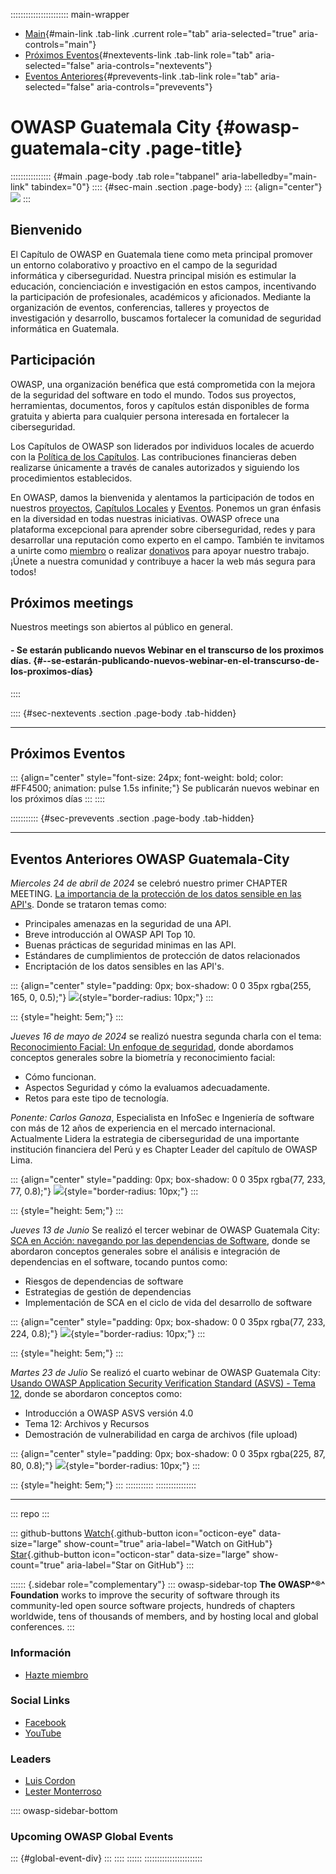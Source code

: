 ::::::::::::::::::::::: main-wrapper
- [Main](#div-main){#main-link .tab-link .current role="tab"
  aria-selected="true" aria-controls="main"}
- [Próximos Eventos](#div-nextevents){#nextevents-link .tab-link
  role="tab" aria-selected="false" aria-controls="nextevents"}
- [Eventos Anteriores](#div-prevevents){#prevevents-link .tab-link
  role="tab" aria-selected="false" aria-controls="prevevents"}

# OWASP Guatemala City {#owasp-guatemala-city .page-title}

:::::::::::::::: {#main .page-body .tab role="tabpanel" aria-labelledby="main-link" tabindex="0"}
:::: {#sec-main .section .page-body}
::: {align="center"}
![](assets/images/owasp-gt.png)
:::

## Bienvenido

El Capítulo de OWASP en Guatemala tiene como meta principal promover un
entorno colaborativo y proactivo en el campo de la seguridad informática
y ciberseguridad. Nuestra principal misión es estimular la educación,
concienciación e investigación en estos campos, incentivando la
participación de profesionales, académicos y aficionados. Mediante la
organización de eventos, conferencias, talleres y proyectos de
investigación y desarrollo, buscamos fortalecer la comunidad de
seguridad informática en Guatemala.

## Participación

OWASP, una organización benéfica que está comprometida con la mejora de
la seguridad del software en todo el mundo. Todos sus proyectos,
herramientas, documentos, foros y capítulos están disponibles de forma
gratuita y abierta para cualquier persona interesada en fortalecer la
ciberseguridad.

Los Capítulos de OWASP son liderados por individuos locales de acuerdo
con la [Política de los
Capítulos](../www-policy/operational/chapters-2.html). Las
contribuciones financieras deben realizarse únicamente a través de
canales autorizados y siguiendo los procedimientos establecidos.

En OWASP, damos la bienvenida y alentamos la participación de todos en
nuestros [proyectos](../projects/index.html), [Capítulos
Locales](../chapters/index.html) y [Eventos](../events/index.html).
Ponemos un gran énfasis en la diversidad en todas nuestras iniciativas.
OWASP ofrece una plataforma excepcional para aprender sobre
ciberseguridad, redes y para desarrollar una reputación como experto en
el campo. También te invitamos a unirte como
[miembro](../membership/index.html) o realizar
[donativos](../donate/index.html) para apoyar nuestro trabajo. ¡Únete a
nuestra comunidad y contribuye a hacer la web más segura para todos!

## Próximos meetings

Nuestros meetings son abiertos al público en general.

#### - Se estarán publicando nuevos Webinar en el transcurso de los proximos días. {#--se-estarán-publicando-nuevos-webinar-en-el-transcurso-de-los-proximos-días}
::::

:::: {#sec-nextevents .section .page-body .tab-hidden}

------------------------------------------------------------------------

## Próximos Eventos

::: {align="center" style="font-size: 24px; font-weight: bold; color: #FF4500; animation: pulse 1.5s infinite;"}
Se publicarán nuevos webinar en los próximos días
:::
::::

::::::::::: {#sec-prevevents .section .page-body .tab-hidden}

------------------------------------------------------------------------

## Eventos Anteriores OWASP Guatemala-City

*Miercoles 24 de abril de 2024* se celebró nuestro primer CHAPTER
MEETING. [La importancia de la protección de los datos sensible en las
API's](https://www.youtube.com/watch?v=qOrb8wLTzsM&t=48s). Donde se
trataron temas como:

- Principales amenazas en la seguridad de una API.
- Breve introducción al OWASP API Top 10.
- Buenas prácticas de seguridad minimas en las API.
- Estándares de cumplimientos de protección de datos relacionados
- Encriptación de los datos sensibles en las API's.

::: {align="center" style="padding: 0px; box-shadow: 0 0 35px rgba(255, 165, 0, 0.5);"}
![](assets/images/owasp1.jpg){style="border-radius: 10px;"}
:::

::: {style="height: 5em;"}
:::

*Jueves 16 de mayo de 2024* se realizó nuestra segunda charla con el
tema: [Reconocimiento Facial: Un enfoque de
seguridad](https://www.youtube.com/watch?v=XsV0sGT4iXY), donde abordamos
conceptos generales sobre la biometría y reconocimiento facial:

- Cómo funcionan.
- Aspectos Seguridad y cómo la evaluamos adecuadamente.
- Retos para este tipo de tecnología.

*Ponente: Carlos Ganoza*, Especialista en InfoSec e Ingeniería de
software con más de 12 años de experiencia en el mercado internacional.
Actualmente Lidera la estrategia de ciberseguridad de una importante
institución financiera del Perú y es Chapter Leader del capítulo de
OWASP Lima.

::: {align="center" style="padding: 0px; box-shadow: 0 0 35px rgba(77, 233, 77, 0.8);"}
![](assets/images/owasp2.jpg){style="border-radius: 10px;"}
:::

::: {style="height: 5em;"}
:::

*Jueves 13 de Junio* Se realizó el tercer webinar de OWASP Guatemala
City: [SCA en Acción: navegando por las dependencias de
Software](https://www.youtube.com/watch?v=axnIMnYbrzw&t=99s), donde se
abordaron conceptos generales sobre el análisis e integración de
dependencias en el software, tocando puntos como:

- Riesgos de dependencias de software
- Estrategias de gestión de dependencias
- Implementación de SCA en el ciclo de vida del desarrollo de software

::: {align="center" style="padding: 0px; box-shadow: 0 0 35px rgba(77, 233, 224, 0.8);"}
![](assets/images/owasp3.jpg){style="border-radius: 10px;"}
:::

::: {style="height: 5em;"}
:::

*Martes 23 de Julio* Se realizó el cuarto webinar de OWASP Guatemala
City: [Usando OWASP Application Security Verification Standard (ASVS) -
Tema 12](https://www.youtube.com/watch?v=zIlZm-LE8NE), donde se
abordaron conceptos como:

- Introducción a OWASP ASVS versión 4.0
- Tema 12: Archivos y Recursos
- Demostración de vulnerabilidad en carga de archivos (file upload)

::: {align="center" style="padding: 0px; box-shadow: 0 0 35px rgba(225, 87, 80, 0.8);"}
![](assets/images/owasp4.jpg){style="border-radius: 10px;"}
:::

::: {style="height: 5em;"}
:::
:::::::::::
::::::::::::::::

------------------------------------------------------------------------

::: repo
:::

::: github-buttons
[Watch](https://github.com/owasp/www-chapter-guatemala-city/subscription){.github-button
icon="octicon-eye" data-size="large" show-count="true"
aria-label="Watch on GitHub"}
[Star](https://github.com/owasp/www-chapter-guatemala-city){.github-button
icon="octicon-star" data-size="large" show-count="true"
aria-label="Star on GitHub"}
:::

:::::: {.sidebar role="complementary"}
::: owasp-sidebar-top
**The OWASP^®^ Foundation** works to improve the security of software
through its community-led open source software projects, hundreds of
chapters worldwide, tens of thousands of members, and by hosting local
and global conferences.
:::

### Información

- [Hazte miembro](https://www.owasp.org/index.php/Membership)

### Social Links

- [Facebook](https://www.facebook.com/share/fFQ9CcH1om8fxrNn/?mibextid=qi2Omg)
- [YouTube](https://www.youtube.com/@Owasp-Guatemala-City)

### Leaders

- [Luis
  Cordon](../cdn-cgi/l/email-protection.html#127e677b613c717d60767d7c527d657361623c7d6075)
- [Lester
  Monterroso](../cdn-cgi/l/email-protection.html#b0dcd5c3c4d5c29edddfdec4d5c2c2dfc3dff0dfc7d1c3c09edfc2d7)

:::: owasp-sidebar-bottom
### Upcoming OWASP Global Events

::: {#global-event-div}
:::
::::
::::::
:::::::::::::::::::::::
